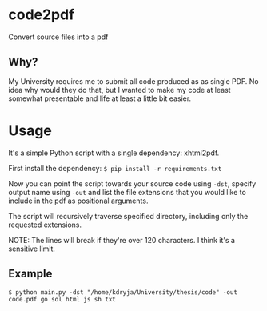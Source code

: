 # code2pdf
Convert source files into a pdf
 
## Why?
My University requires me to submit all code produced as as single PDF. No idea why would they do that, but I wanted to make my code at least somewhat presentable and life at least a little bit easier.

# Usage
It's a simple Python script with a single dependency: xhtml2pdf.

First install the dependency:
```$ pip install -r requirements.txt```

Now you can point the script towards your source code using `-dst`, specify output name using `-out` and list the file extensions that you would like to include in the pdf as positional arguments.

The script will recursively traverse specified directory, including only the requested extensions.

NOTE: The lines will break if they're over 120 characters. I think it's a sensitive limit.

## Example
```$ python main.py -dst "/home/kdryja/University/thesis/code" -out code.pdf go sol html js sh txt```

